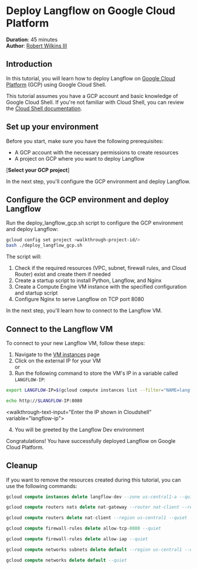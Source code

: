 # Deploy Langflow on Google Cloud Platform

**Duration**: 45 minutes  
**Author**: [Robert Wilkins III](https://www.linkedin.com/in/robertwilkinsiii)

## Introduction

In this tutorial, you will learn how to deploy Langflow on [Google Cloud Platform](https://cloud.google.com/) (GCP) using Google Cloud Shell.

This tutorial assumes you have a GCP account and basic knowledge of Google Cloud Shell. If you're not familiar with Cloud Shell, you can review the [Cloud Shell documentation](https://cloud.google.com/shell/docs).

## Set up your environment

Before you start, make sure you have the following prerequisites:

- A GCP account with the necessary permissions to create resources
- A project on GCP where you want to deploy Langflow

[**Select your GCP project**]<walkthrough-project-setup
  billing="true"
  apis="compute.googleapis.com,container.googleapis.com">
</walkthrough-project-setup>


In the next step, you'll configure the GCP environment and deploy Langflow.

## Configure the GCP environment and deploy Langflow
Run the deploy_langflow_gcp.sh script to configure the GCP environment and deploy Langflow:

```sh  
gcloud config set project <walkthrough-project-id/>  
bash ./deploy_langflow_gcp.sh
```

The script will:

1. Check if the required resources (VPC, subnet, firewall rules, and Cloud Router) exist and create them if needed
2. Create a startup script to install Python, Langflow, and Nginx
3. Create a Compute Engine VM instance with the specified configuration and startup script
4. Configure Nginx to serve Langflow on TCP port 8080

In the next step, you'll learn how to connect to the Langflow VM.

## Connect to the Langflow VM
<walkthrough-conclusion-trophy></walkthrough-conclusion-trophy>
To connect to your new Langflow VM, follow these steps:

1. Navigate to the [VM instances](https://console.cloud.google.com/compute/instances) page
2. Click on the external IP for your VM
<br>or
3. Run the following command to store the VM's IP in a variable called `LANGFLOW-IP`:
```bash
export LANGFLOW-IP=$(gcloud compute instances list --filter="NAME=langflow-dev" --format="value(EXTERNAL_IP)")

echo http://$LANGFLOW-IP:8080
```

<walkthrough-text-input="Enter the IP shown in Cloudshell" variable="langflow-ip"></walkthrough-text-input>

4. You will be greeted by the Langflow Dev environment

Congratulations! You have successfully deployed Langflow on Google Cloud Platform.

## Cleanup
If you want to remove the resources created during this tutorial, you can use the following commands:

```sql
gcloud compute instances delete langflow-dev --zone us-central1-a --quiet

gcloud compute routers nats delete nat-gateway --router nat-client --region us-central1 --quiet

gcloud compute routers delete nat-client --region us-central1 --quiet

gcloud compute firewall-rules delete allow-tcp-8080 --quiet

gcloud compute firewall-rules delete allow-iap --quiet

gcloud compute networks subnets delete default --region us-central1 --quiet

gcloud compute networks delete default --quiet
```
